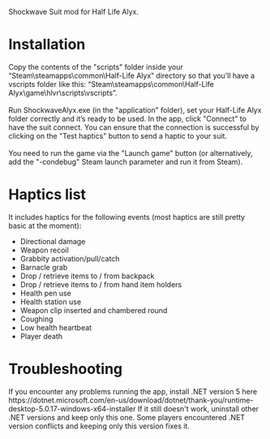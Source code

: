 Shockwave Suit mod for Half Life Alyx.

<h1>Installation</h1>
Copy the contents of the "scripts" folder inside your “Steam\steamapps\common\Half-Life Alyx” directory so that you’ll have a vscripts folder like this: “Steam\steamapps\common\Half-Life Alyx\game\hlvr\scripts\vscripts”.
</br></br>
Run ShockwaveAlyx.exe (in the "application" folder), set your Half-Life Alyx folder correctly and it’s ready to be used. In the app, click "Connect" to have the suit connect. You can ensure that the connection is successful by clicking on the "Test haptics" button to send a haptic to your suit.
</br></br>
You need to run the game via the "Launch game" button (or alternatively, add the "-condebug" Steam launch parameter and run it from Steam).

<h1>Haptics list</h1>
It includes haptics for the following events (most haptics are still pretty basic at the moment):

- Directional damage
- Weapon recoil
- Grabbity activation/pull/catch
- Barnacle grab
- Drop / retrieve items to / from backpack
- Drop / retrieve items to / from hand item holders
- Health pen use
- Health station use
- Weapon clip inserted and chambered round
- Coughing
- Low health heartbeat
- Player death

<h1>Troubleshooting</h1>
If you encounter any problems running the app, install .NET version 5 here https://dotnet.microsoft.com/en-us/download/dotnet/thank-you/runtime-desktop-5.0.17-windows-x64-installer
If it still doesn't work, uninstall other .NET versions and keep only this one. Some players encountered .NET version conflicts and keeping only this version fixes it.
